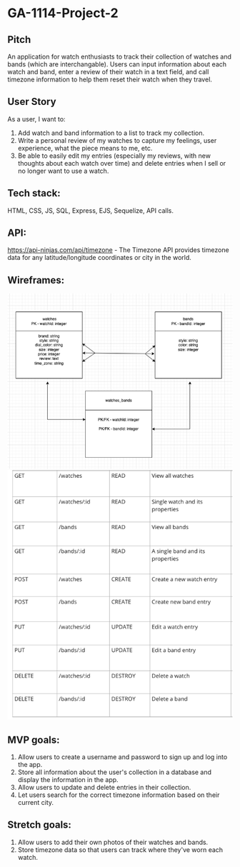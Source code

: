 # GA-1114-Project-2

## Pitch
An application for watch enthusiasts to track their collection of watches and bands (which are interchangable).  Users can input information about each watch and band, enter a review of their watch in a text field, and call timezone information to help them reset their watch when they travel. 

## User Story
As a user, I want to:
1. Add watch and band information to a list to track my collection.
2. Write a personal review of my watches to capture my feelings, user experience, what the piece means to me, etc. 
3. Be able to easily edit my entries (especially my reviews, with new thoughts about each watch over time) and delete entries when I sell or no longer want to use a watch.  

## Tech stack:
HTML, CSS, JS, SQL, Express, EJS, Sequelize, API calls. 

## API:
https://api-ninjas.com/api/timezone - The Timezone API provides timezone data for any latitude/longitude coordinates or city in the world. 

## Wireframes:
![ERD](https://github.com/dvnilsen/GA-1114-Project-2/blob/main/Assets/ERD.png "ERD")  
![RESTFUL](https://github.com/dvnilsen/GA-1114-Project-2/blob/main/Assets/RESTFUL.png "RESTFUL")  


## MVP goals:
1. Allow users to create a username and password to sign up and log into the app. 
3. Store all information about the user's collection in a database and display the information in the app.  
4. Allow users to update and delete entries in their collection. 
5. Let users search for the correct timezone information based on their current city.  

## Stretch goals:
1. Allow users to add their own photos of their watches and bands.
2. Store timezone data so that users can track where they've worn each watch. 




